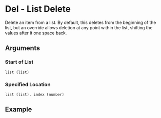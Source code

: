 # Del - List Delete

Delete an item from a list. By default, this deletes from the beginning of the list, but an override allows deletion at any point within the list, shifting the values after it one space back.

## Arguments

### Start of List

```list (list)```

### Specified Location

```list (list), index (number)```

## Example
<editor :code='`
Delete Example
by Milo Jacobs and Miss Listerine\n
was list lis 1 2 3..
del list 1.
pri list.
`' 
:code-wordier="`
Delete Example
by Milo Jacobs and Miss Listerine\n
Was list listing 1, 2, and 3?
If so, delete the listed one.
Print the list.
`"
output-method='console'></editor>